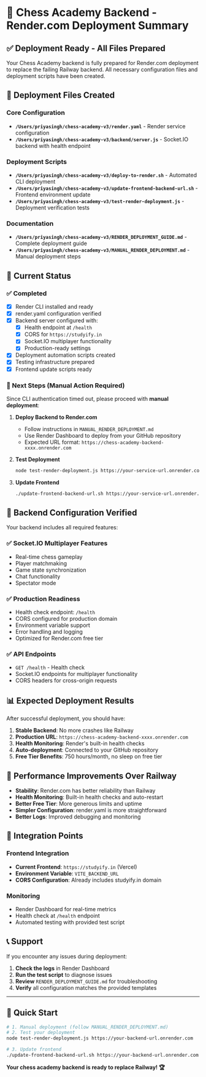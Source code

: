 # 🚀 Chess Academy Backend - Render.com Deployment Summary

## ✅ Deployment Ready - All Files Prepared

Your Chess Academy backend is fully prepared for Render.com deployment to replace the failing Railway backend. All necessary configuration files and deployment scripts have been created.

## 📁 Deployment Files Created

### Core Configuration
- **`/Users/priyasingh/chess-academy-v3/render.yaml`** - Render service configuration
- **`/Users/priyasingh/chess-academy-v3/backend/server.js`** - Socket.IO backend with health endpoint

### Deployment Scripts
- **`/Users/priyasingh/chess-academy-v3/deploy-to-render.sh`** - Automated CLI deployment
- **`/Users/priyasingh/chess-academy-v3/update-frontend-backend-url.sh`** - Frontend environment update
- **`/Users/priyasingh/chess-academy-v3/test-render-deployment.js`** - Deployment verification tests

### Documentation
- **`/Users/priyasingh/chess-academy-v3/RENDER_DEPLOYMENT_GUIDE.md`** - Complete deployment guide
- **`/Users/priyasingh/chess-academy-v3/MANUAL_RENDER_DEPLOYMENT.md`** - Manual deployment steps

## 🎯 Current Status

### ✅ Completed
- [x] Render CLI installed and ready
- [x] render.yaml configuration verified
- [x] Backend server configured with:
  - [x] Health endpoint at `/health`
  - [x] CORS for `https://studyify.in`
  - [x] Socket.IO multiplayer functionality
  - [x] Production-ready settings
- [x] Deployment automation scripts created
- [x] Testing infrastructure prepared
- [x] Frontend update scripts ready

### 🔄 Next Steps (Manual Action Required)

Since CLI authentication timed out, please proceed with **manual deployment**:

1. **Deploy Backend to Render.com**
   - Follow instructions in `MANUAL_RENDER_DEPLOYMENT.md`
   - Use Render Dashboard to deploy from your GitHub repository
   - Expected URL format: `https://chess-academy-backend-xxxx.onrender.com`

2. **Test Deployment**
   ```bash
   node test-render-deployment.js https://your-service-url.onrender.com
   ```

3. **Update Frontend**
   ```bash
   ./update-frontend-backend-url.sh https://your-service-url.onrender.com
   ```

## 🔧 Backend Configuration Verified

Your backend includes all required features:

### ✅ Socket.IO Multiplayer Features
- Real-time chess gameplay
- Player matchmaking
- Game state synchronization
- Chat functionality
- Spectator mode

### ✅ Production Readiness
- Health check endpoint: `/health`
- CORS configured for production domain
- Environment variable support
- Error handling and logging
- Optimized for Render.com free tier

### ✅ API Endpoints
- `GET /health` - Health check
- Socket.IO endpoints for multiplayer functionality
- CORS headers for cross-origin requests

## 📊 Expected Deployment Results

After successful deployment, you should have:

1. **Stable Backend**: No more crashes like Railway
2. **Production URL**: `https://chess-academy-backend-xxxx.onrender.com`
3. **Health Monitoring**: Render's built-in health checks
4. **Auto-deployment**: Connected to your GitHub repository
5. **Free Tier Benefits**: 750 hours/month, no sleep on free tier

## 🚀 Performance Improvements Over Railway

- **Stability**: Render.com has better reliability than Railway
- **Health Monitoring**: Built-in health checks and auto-restart
- **Better Free Tier**: More generous limits and uptime
- **Simpler Configuration**: render.yaml is more straightforward
- **Better Logs**: Improved debugging and monitoring

## 🔗 Integration Points

### Frontend Integration
- **Current Frontend**: `https://studyify.in` (Vercel)
- **Environment Variable**: `VITE_BACKEND_URL`
- **CORS Configuration**: Already includes studyify.in domain

### Monitoring
- Render Dashboard for real-time metrics
- Health check at `/health` endpoint
- Automated testing with provided test script

## 📞 Support

If you encounter any issues during deployment:

1. **Check the logs** in Render Dashboard
2. **Run the test script** to diagnose issues
3. **Review** `RENDER_DEPLOYMENT_GUIDE.md` for troubleshooting
4. **Verify** all configuration matches the provided templates

---

## 🎯 Quick Start

```bash
# 1. Manual deployment (follow MANUAL_RENDER_DEPLOYMENT.md)
# 2. Test your deployment
node test-render-deployment.js https://your-backend-url.onrender.com

# 3. Update frontend
./update-frontend-backend-url.sh https://your-backend-url.onrender.com
```

**Your chess academy backend is ready to replace Railway! 🏆**